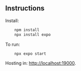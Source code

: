 
## Instructions

Install:

```bash
    npm install
    npx install expo
```
To run:

```bash
    npx expo start
```

Hosting in: [http://localhost:19000](http://localhost:19000).
